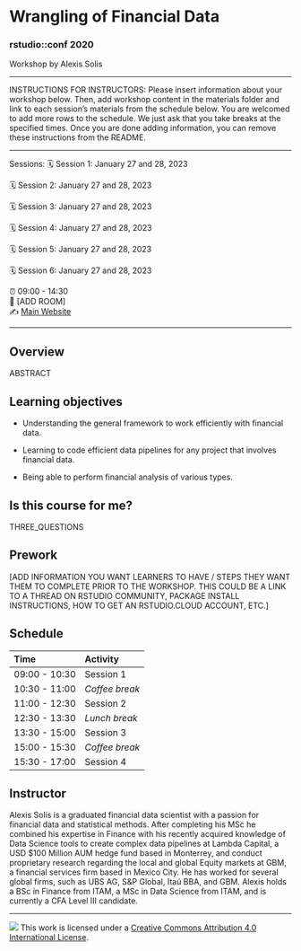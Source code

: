 Wrangling of Financial Data
================

### rstudio::conf 2020

Workshop by Alexis Solis

-----

INSTRUCTIONS FOR INSTRUCTORS: Please insert information about your
workshop below. Then, add workshop content in the materials folder and
link to each session’s materials from the schedule below. You are
welcomed to add more rows to the schedule. We just ask that you take
breaks at the specified times. Once you are done adding information, you
can remove these instructions from the README.

-----
Sessions:
:spiral_calendar: Session 1: January 27 and 28, 2023

:spiral_calendar: Session 2: January 27 and 28, 2023

:spiral_calendar: Session 3: January 27 and 28, 2023

:spiral_calendar: Session 4: January 27 and 28, 2023

:spiral_calendar: Session 5: January 27 and 28, 2023

:spiral_calendar: Session 6: January 27 and 28, 2023

:alarm_clock:     09:00 - 14:30  
:hotel:           \[ADD ROOM\]  
:writing_hand:    [Main Website](http://rstd.io/conf)

-----

## Overview

ABSTRACT

## Learning objectives

* Understanding the general framework to work efficiently with financial data.

* Learning to code efficient data pipelines for any project that involves financial data.

* Being able to perform financial analysis of various types.

## Is this course for me?

THREE_QUESTIONS

## Prework

\[ADD INFORMATION YOU WANT LEARNERS TO HAVE / STEPS THEY WANT THEM TO
COMPLETE PRIOR TO THE WORKSHOP. THIS COULD BE A LINK TO A THREAD ON
RSTUDIO COMMUNITY, PACKAGE INSTALL INSTRUCTIONS, HOW TO GET AN
RSTUDIO.CLOUD ACCOUNT, ETC.\]

## Schedule

| Time          | Activity         |
| :------------ | :--------------- |
| 09:00 - 10:30 | Session 1        |
| 10:30 - 11:00 | *Coffee break*   |
| 11:00 - 12:30 | Session 2        |
| 12:30 - 13:30 | *Lunch break*    |
| 13:30 - 15:00 | Session 3        |
| 15:00 - 15:30 | *Coffee break*   |
| 15:30 - 17:00 | Session 4        |

## Instructor

Alexis Solis is a graduated financial data scientist with a passion for financial data and statistical methods. After completing his MSc he combined his expertise in Finance with his recently acquired knowledge of Data Science tools to create complex data pipelines at Lambda Capital, a USD $100 Million AUM hedge fund based in Monterrey, and conduct proprietary research regarding the local and global Equity markets at GBM, a financial services firm based in Mexico City. He has worked for several global firms, such as UBS AG, S&P Global, Itaú BBA, and GBM. Alexis holds a BSc in Finance from ITAM, a MSc in Data Science from ITAM, and is currently a CFA Level III candidate.

-----

![](https://i.creativecommons.org/l/by/4.0/88x31.png) This work is
licensed under a [Creative Commons Attribution 4.0 International
License](https://creativecommons.org/licenses/by/4.0/).
